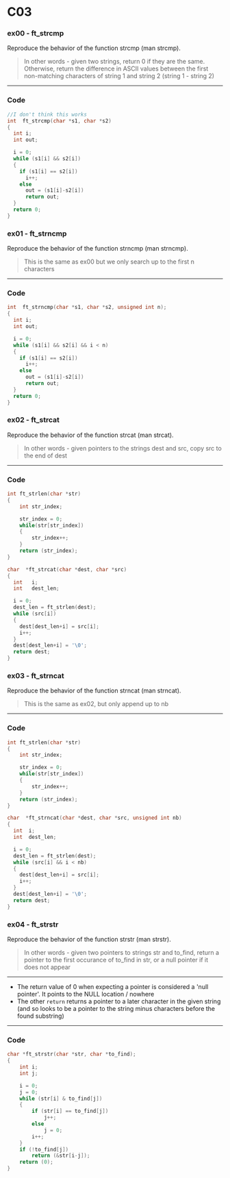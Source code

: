 # C03
### ex00 - ft_strcmp
Reproduce the behavior of the function strcmp (man strcmp).
> In other words - given two strings, return 0 if they are the same. Otherwise, return the difference in ASCII values between the first non-matching characters of string 1 and string 2 (string 1 - string 2)
___
### Code
```C
//I don't think this works
int  ft_strcmp(char *s1, char *s2)
{
  int i;
  int out;

  i = 0;
  while (s1[i] && s2[i])
  {
    if (s1[i] == s2[i])
      i++;
    else
      out = (s1[i]-s2[i])
      return out;
  }
  return 0;
}
```
### ex01 - ft_strncmp
Reproduce the behavior of the function strncmp (man strncmp).
> This is the same as ex00 but we only search up to the first n characters
___
### Code
```C
int  ft_strncmp(char *s1, char *s2, unsigned int n);
{
  int i;
  int out;

  i = 0;
  while (s1[i] && s2[i] && i < n)
  {
    if (s1[i] == s2[i])
      i++;
    else
      out = (s1[i]-s2[i])
      return out;
  }
  return 0;
}
```
### ex02 - ft_strcat
Reproduce the behavior of the function strcat (man strcat).
> In other words - given pointers to the strings dest and src, copy src to the end of dest
___
### Code
```C
int	ft_strlen(char *str)
{
	int str_index;

	str_index = 0;
	while(str[str_index])
	{
		str_index++;
	}
	return (str_index);
}

char  *ft_strcat(char *dest, char *src)
{
  int   i;
  int   dest_len;

  i = 0;
  dest_len = ft_strlen(dest);
  while (src[i])
  {
    dest[dest_len+i] = src[i];
    i++;
  }
  dest[dest_len+i] = '\0';
  return dest;
}
```
### ex03 - ft_strncat
Reproduce the behavior of the function strncat (man strncat).
> This is the same as ex02, but only append up to nb
___
### Code
```C
int	ft_strlen(char *str)
{
	int str_index;

	str_index = 0;
	while(str[str_index])
	{
		str_index++;
	}
	return (str_index);
}

char  *ft_strncat(char *dest, char *src, unsigned int nb)
{
  int  i;
  int  dest_len;

  i = 0;
  dest_len = ft_strlen(dest);
  while (src[i] && i < nb)
  {
    dest[dest_len+i] = src[i];
    i++;
  }
  dest[dest_len+i] = '\0';
  return dest;
}
```
### ex04 - ft_strstr
Reproduce the behavior of the function strstr (man strstr).
> In other words - given two pointers to strings str and to_find, return a pointer to the first occurance of to_find in str, or a null pointer if it does not appear
___
- The return value of 0 when expecting a pointer is considered a 'null pointer'. It points to the NULL location / nowhere
- The other `return` returns a pointer to a later character in the given string (and so looks to be a pointer to the string minus characters before the found substring) 
___
### Code
```C
char *ft_strstr(char *str, char *to_find);
{
	int i;
	int j;

	i = 0;
	j = 0;
	while (str[i] & to_find[j])
	{
		if (str[i] == to_find[j])
			j++;
		else
			j = 0;
		i++;
	}
	if (!to_find[j])
		return (&str[i-j]);
	return (0);
}
```
